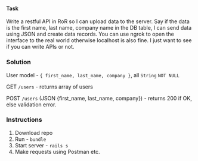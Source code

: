 #### Task
Write a restful API in RoR so I can upload data to the server. Say if the data is the first name, last name, company name in the DB table, I can send data using JSON and create data records. You can use ngrok to open the interface to the real world otherwise localhost is also fine. I just want to see if you can write APIs or not.

### Solution
User model - `{ first_name, last_name, company }`, all `String` `NOT NULL`

GET `/users` - returns array of users

POST `/users` (JSON {first_name, last_name, company}) - returns 200 if OK, else validation error.

### Instructions
1. Download repo
2. Run - `bundle`
3. Start server - `rails s`
4. Make requests using Postman etc.
